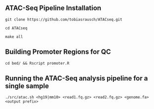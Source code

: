 ATAC-Seq Pipeline Installation
------------------------------

`git clone https://github.com/tobiasrausch/ATACseq.git`

`cd ATACseq`

`make all`


Building Promoter Regions for QC
--------------------------------

`cd bed/ && Rscript promoter.R`


Running the ATAC-Seq analysis pipeline for a single sample
----------------------------------------------------------

`./src/atac.sh <hg19|mm10> <read1.fq.gz> <read2.fq.gz> <genome.fa> <output prefix>`

